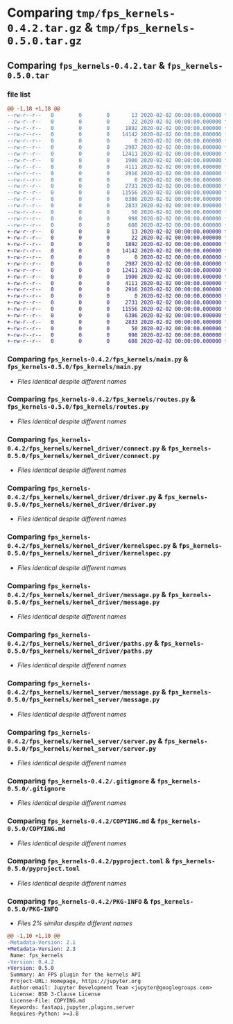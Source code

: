 # Comparing `tmp/fps_kernels-0.4.2.tar.gz` & `tmp/fps_kernels-0.5.0.tar.gz`

## Comparing `fps_kernels-0.4.2.tar` & `fps_kernels-0.5.0.tar`

### file list

```diff
@@ -1,18 +1,18 @@
--rw-r--r--   0        0        0       13 2020-02-02 00:00:00.000000 fps_kernels-0.4.2/MANIFEST.in
--rw-r--r--   0        0        0       22 2020-02-02 00:00:00.000000 fps_kernels-0.4.2/fps_kernels/__init__.py
--rw-r--r--   0        0        0     1892 2020-02-02 00:00:00.000000 fps_kernels-0.4.2/fps_kernels/main.py
--rw-r--r--   0        0        0    14142 2020-02-02 00:00:00.000000 fps_kernels-0.4.2/fps_kernels/routes.py
--rw-r--r--   0        0        0        0 2020-02-02 00:00:00.000000 fps_kernels-0.4.2/fps_kernels/kernel_driver/__init__.py
--rw-r--r--   0        0        0     2987 2020-02-02 00:00:00.000000 fps_kernels-0.4.2/fps_kernels/kernel_driver/connect.py
--rw-r--r--   0        0        0    12411 2020-02-02 00:00:00.000000 fps_kernels-0.4.2/fps_kernels/kernel_driver/driver.py
--rw-r--r--   0        0        0     1900 2020-02-02 00:00:00.000000 fps_kernels-0.4.2/fps_kernels/kernel_driver/kernelspec.py
--rw-r--r--   0        0        0     4111 2020-02-02 00:00:00.000000 fps_kernels-0.4.2/fps_kernels/kernel_driver/message.py
--rw-r--r--   0        0        0     2916 2020-02-02 00:00:00.000000 fps_kernels-0.4.2/fps_kernels/kernel_driver/paths.py
--rw-r--r--   0        0        0        0 2020-02-02 00:00:00.000000 fps_kernels-0.4.2/fps_kernels/kernel_server/__init__.py
--rw-r--r--   0        0        0     2731 2020-02-02 00:00:00.000000 fps_kernels-0.4.2/fps_kernels/kernel_server/message.py
--rw-r--r--   0        0        0    11556 2020-02-02 00:00:00.000000 fps_kernels-0.4.2/fps_kernels/kernel_server/server.py
--rw-r--r--   0        0        0     6386 2020-02-02 00:00:00.000000 fps_kernels-0.4.2/.gitignore
--rw-r--r--   0        0        0     2833 2020-02-02 00:00:00.000000 fps_kernels-0.4.2/COPYING.md
--rw-r--r--   0        0        0       50 2020-02-02 00:00:00.000000 fps_kernels-0.4.2/README.md
--rw-r--r--   0        0        0      998 2020-02-02 00:00:00.000000 fps_kernels-0.4.2/pyproject.toml
--rw-r--r--   0        0        0      608 2020-02-02 00:00:00.000000 fps_kernels-0.4.2/PKG-INFO
+-rw-r--r--   0        0        0       13 2020-02-02 00:00:00.000000 fps_kernels-0.5.0/MANIFEST.in
+-rw-r--r--   0        0        0       22 2020-02-02 00:00:00.000000 fps_kernels-0.5.0/fps_kernels/__init__.py
+-rw-r--r--   0        0        0     1892 2020-02-02 00:00:00.000000 fps_kernels-0.5.0/fps_kernels/main.py
+-rw-r--r--   0        0        0    14142 2020-02-02 00:00:00.000000 fps_kernels-0.5.0/fps_kernels/routes.py
+-rw-r--r--   0        0        0        0 2020-02-02 00:00:00.000000 fps_kernels-0.5.0/fps_kernels/kernel_driver/__init__.py
+-rw-r--r--   0        0        0     2987 2020-02-02 00:00:00.000000 fps_kernels-0.5.0/fps_kernels/kernel_driver/connect.py
+-rw-r--r--   0        0        0    12411 2020-02-02 00:00:00.000000 fps_kernels-0.5.0/fps_kernels/kernel_driver/driver.py
+-rw-r--r--   0        0        0     1900 2020-02-02 00:00:00.000000 fps_kernels-0.5.0/fps_kernels/kernel_driver/kernelspec.py
+-rw-r--r--   0        0        0     4111 2020-02-02 00:00:00.000000 fps_kernels-0.5.0/fps_kernels/kernel_driver/message.py
+-rw-r--r--   0        0        0     2916 2020-02-02 00:00:00.000000 fps_kernels-0.5.0/fps_kernels/kernel_driver/paths.py
+-rw-r--r--   0        0        0        0 2020-02-02 00:00:00.000000 fps_kernels-0.5.0/fps_kernels/kernel_server/__init__.py
+-rw-r--r--   0        0        0     2731 2020-02-02 00:00:00.000000 fps_kernels-0.5.0/fps_kernels/kernel_server/message.py
+-rw-r--r--   0        0        0    11556 2020-02-02 00:00:00.000000 fps_kernels-0.5.0/fps_kernels/kernel_server/server.py
+-rw-r--r--   0        0        0     6386 2020-02-02 00:00:00.000000 fps_kernels-0.5.0/.gitignore
+-rw-r--r--   0        0        0     2833 2020-02-02 00:00:00.000000 fps_kernels-0.5.0/COPYING.md
+-rw-r--r--   0        0        0       50 2020-02-02 00:00:00.000000 fps_kernels-0.5.0/README.md
+-rw-r--r--   0        0        0      998 2020-02-02 00:00:00.000000 fps_kernels-0.5.0/pyproject.toml
+-rw-r--r--   0        0        0      608 2020-02-02 00:00:00.000000 fps_kernels-0.5.0/PKG-INFO
```

### Comparing `fps_kernels-0.4.2/fps_kernels/main.py` & `fps_kernels-0.5.0/fps_kernels/main.py`

 * *Files identical despite different names*

### Comparing `fps_kernels-0.4.2/fps_kernels/routes.py` & `fps_kernels-0.5.0/fps_kernels/routes.py`

 * *Files identical despite different names*

### Comparing `fps_kernels-0.4.2/fps_kernels/kernel_driver/connect.py` & `fps_kernels-0.5.0/fps_kernels/kernel_driver/connect.py`

 * *Files identical despite different names*

### Comparing `fps_kernels-0.4.2/fps_kernels/kernel_driver/driver.py` & `fps_kernels-0.5.0/fps_kernels/kernel_driver/driver.py`

 * *Files identical despite different names*

### Comparing `fps_kernels-0.4.2/fps_kernels/kernel_driver/kernelspec.py` & `fps_kernels-0.5.0/fps_kernels/kernel_driver/kernelspec.py`

 * *Files identical despite different names*

### Comparing `fps_kernels-0.4.2/fps_kernels/kernel_driver/message.py` & `fps_kernels-0.5.0/fps_kernels/kernel_driver/message.py`

 * *Files identical despite different names*

### Comparing `fps_kernels-0.4.2/fps_kernels/kernel_driver/paths.py` & `fps_kernels-0.5.0/fps_kernels/kernel_driver/paths.py`

 * *Files identical despite different names*

### Comparing `fps_kernels-0.4.2/fps_kernels/kernel_server/message.py` & `fps_kernels-0.5.0/fps_kernels/kernel_server/message.py`

 * *Files identical despite different names*

### Comparing `fps_kernels-0.4.2/fps_kernels/kernel_server/server.py` & `fps_kernels-0.5.0/fps_kernels/kernel_server/server.py`

 * *Files identical despite different names*

### Comparing `fps_kernels-0.4.2/.gitignore` & `fps_kernels-0.5.0/.gitignore`

 * *Files identical despite different names*

### Comparing `fps_kernels-0.4.2/COPYING.md` & `fps_kernels-0.5.0/COPYING.md`

 * *Files identical despite different names*

### Comparing `fps_kernels-0.4.2/pyproject.toml` & `fps_kernels-0.5.0/pyproject.toml`

 * *Files identical despite different names*

### Comparing `fps_kernels-0.4.2/PKG-INFO` & `fps_kernels-0.5.0/PKG-INFO`

 * *Files 2% similar despite different names*

```diff
@@ -1,10 +1,10 @@
-Metadata-Version: 2.1
+Metadata-Version: 2.3
 Name: fps_kernels
-Version: 0.4.2
+Version: 0.5.0
 Summary: An FPS plugin for the kernels API
 Project-URL: Homepage, https://jupyter.org
 Author-email: Jupyter Development Team <jupyter@googlegroups.com>
 License: BSD 3-Clause License
 License-File: COPYING.md
 Keywords: fastapi,jupyter,plugins,server
 Requires-Python: >=3.8
```


